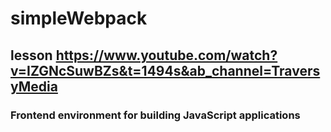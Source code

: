 # simpleWebpack
## lesson https://www.youtube.com/watch?v=IZGNcSuwBZs&t=1494s&ab_channel=TraversyMedia

### Frontend environment for building JavaScript applications